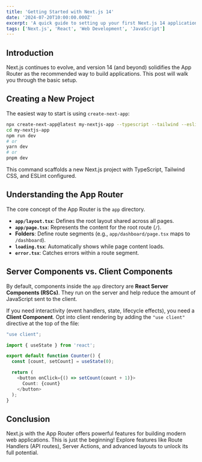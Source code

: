 ```yaml
---
title: 'Getting Started with Next.js 14'
date: '2024-07-20T10:00:00.000Z'
excerpt: 'A quick guide to setting up your first Next.js 14 application using the App Router.'
tags: ['Next.js', 'React', 'Web Development', 'JavaScript']
---
```


## Introduction

Next.js continues to evolve, and version 14 (and beyond) solidifies the App Router as the recommended way to build applications. This post will walk you through the basic setup.

## Creating a New Project

The easiest way to start is using `create-next-app`:

```bash
npx create-next-app@latest my-nextjs-app --typescript --tailwind --eslint
cd my-nextjs-app
npm run dev
# or
yarn dev
# or
pnpm dev
```

This command scaffolds a new Next.js project with TypeScript, Tailwind CSS, and ESLint configured.

## Understanding the App Router

The core concept of the App Router is the `app` directory.

- **`app/layout.tsx`**: Defines the root layout shared across all pages.
- **`app/page.tsx`**: Represents the content for the root route (`/`).
- **Folders**: Define route segments (e.g., `app/dashboard/page.tsx` maps to `/dashboard`).
- **`loading.tsx`**: Automatically shows while page content loads.
- **`error.tsx`**: Catches errors within a route segment.

## Server Components vs. Client Components

By default, components inside the `app` directory are **React Server Components (RSCs)**. They run on the server and help reduce the amount of JavaScript sent to the client.

If you need interactivity (event handlers, state, lifecycle effects), you need a **Client Component**. Opt into client rendering by adding the `"use client"` directive at the top of the file:

```typescript
"use client";

import { useState } from 'react';

export default function Counter() {
  const [count, setCount] = useState(0);

  return (
    <button onClick={() => setCount(count + 1)}>
      Count: {count}
    </button>
  );
}
```

## Conclusion

Next.js with the App Router offers powerful features for building modern web applications. This is just the beginning! Explore features like Route Handlers (API routes), Server Actions, and advanced layouts to unlock its full potential.

